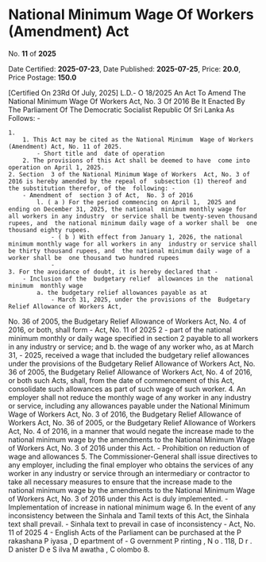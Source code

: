 # National Minimum Wage Of Workers  (Amendment) Act

No. **11** of **2025**

Date Certified: **2025-07-23**, Date Published: **2025-07-25**, Price: **20.0**, Price Postage: **150.0**

[Certified On 23Rd Of July, 2025]
L.D.- O 18/2025
An Act To Amend The National Minimum Wage Of
Workers Act, No. 3 Of 2016
Be It Enacted By The Parliament Of The Democratic Socialist  Republic Of Sri Lanka As Follows: -

    1. 
        1. This Act may be cited as the National Minimum  Wage of Workers (Amendment) Act, No. 11 of 2025.
            - Short title and  date of operation
        2. The provisions of this Act shall be deemed to have  come into operation on April 1, 2025.
    2. Section  3 of the National Minimum Wage of Workers  Act, No. 3 of  2016 is hereby amended by the repeal of  subsection (1) thereof and the substitution therefor, of the  following: -
        - Amendment of  section 3 of Act,  No. 3 of 2016
            l. ( a ) For the period commencing on April 1,  2025 and ending on December 31, 2025, the national  minimum monthly wage for all workers in any industry  or service shall be twenty-seven thousand rupees, and  the national minimum daily wage of a worker shall be  one thousand eighty rupees.
                - ( b ) With effect from January 1, 2026, the national  minimum monthly wage for all workers in any  industry or service shall be thirty thousand rupees, and  the national minimum daily wage of a worker shall be  one thousand two hundred rupees
                - 
    3. For the avoidance of doubt, it is hereby declared that -
        - Inclusion of the  budgetary relief  allowances in the  national minimum  monthly wage
            a. the budgetary relief allowances payable as at
                - March 31, 2025, under the provisions of the  Budgetary Relief Allowance of Workers Act,
 No. 36 of 2005, the Budgetary Relief Allowance  of Workers Act, No. 4 of 2016, or both, shall form
                - Act, No. 11 of 2025 2
                - part of the national minimum monthly or daily  wage specified in section 2 payable to all workers  in any industry or service; and
            b. the wage of any worker who, as at March 31,
                - 2025, received a wage that included the budgetary  relief allowances under the provisions of the  Budgetary Relief Allowance of Workers Act, 
 No. 36 of 2005, the Budgetary Relief Allowance  of Workers Act, No. 4 of 2016, or both such Acts,  shall, from the date of commencement of this Act,  consolidate such allowances as part of such wage  of such worker.
    4. An employer shall not reduce the monthly wage of any  worker in any industry or service, including any allowances  payable under the National Minimum Wage of Workers Act,  No. 3 of 2016, the Budgetary Relief Allowance of Workers  Act, No. 36 of 2005, or the Budgetary Relief Allowance of  Workers Act, No. 4 of 2016, in a manner that would negate  the increase made to the national minimum wage by the  amendments to the National Minimum Wage of Workers  Act, No. 3 of 2016 under this Act.
        - Prohibition on  reduction of wage  and allowances
    5. The Commissioner-General shall issue directives to  any employer, including the final employer who obtains the  services of any worker in any industry or service through  an intermediary or contractor to take all necessary measures  to ensure that the increase made to the national minimum  wage by the amendments to the National Minimum Wage  of Workers Act, No. 3 of 2016 under this Act is duly  implemented.
        - Implementation  of increase in  national minimum  wage
    6. In the event of any inconsistency between the Sinhala  and Tamil texts of this Act, the Sinhala text shall prevail.
        - Sinhala text to  prevail in case of  inconsistency
        - Act, No. 11 of 2025 4
        - English Acts of the Parliament can be purchased at the P rakashana   P iyasa ,  D epartment   of
        - G overnment  P rinting , N o . 118, D r . D anister  D e  S ilva  M awatha , C olombo  8.
